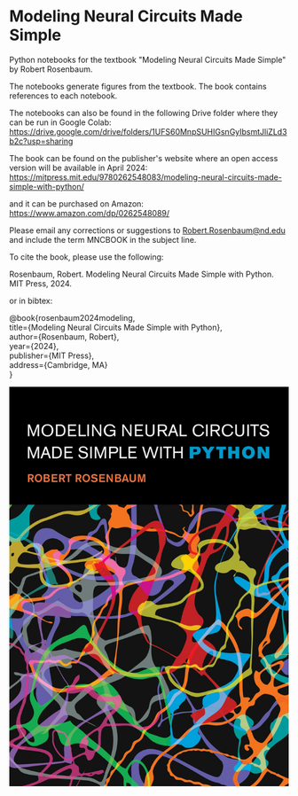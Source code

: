 # Modeling Neural Circuits Made Simple

Python notebooks for the textbook "Modeling Neural Circuits Made Simple" by Robert Rosenbaum. 

The notebooks generate figures from the textbook. The book contains references to each notebook.

The notebooks can also be found in the following Drive folder where they can be run in Google Colab:  
https://drive.google.com/drive/folders/1UFS60MnpSUHIGsnGyIbsmtJliZLd3b2c?usp=sharing

The book can be found on the publisher's website where an open access version will be available in April 2024:  
https://mitpress.mit.edu/9780262548083/modeling-neural-circuits-made-simple-with-python/

and it can be purchased on Amazon:  
https://www.amazon.com/dp/0262548089/

Please email any corrections or suggestions to Robert.Rosenbaum@nd.edu and include the term MNCBOOK in the subject line.

To cite the book, please use the following:

Rosenbaum, Robert. Modeling Neural Circuits Made Simple with Python. MIT Press, 2024.

or in bibtex:

@book{rosenbaum2024modeling,  
  title={Modeling Neural Circuits Made Simple with Python},  
  author={Rosenbaum, Robert},  
  year={2024},  
  publisher={MIT Press},  
  address={Cambridge, MA}  
}  

![Cover](https://raw.githubusercontent.com/RobertRosenbaum/ModelingNeuralCircuits/main/ImageFiles/Cover.jpg)
